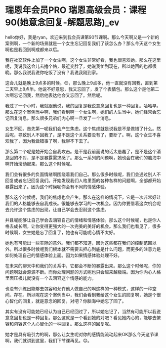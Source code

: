 # 瑞恩年会员PRO 瑞恩高级会员：课程90(她意念回复-解题思路)_ev

hello你好，我是ryan，欢迎来到我会员课第90节课啊。那么今天啊又是一个新的案例啊，一个新的场景就是一个女生忘记回复我们了该怎么办？那么今天这个女生啊也是我回到啊成都来以后。

我在社交软件上加了一个女生啊，这个女生非常好看，我也很喜欢她。那么在这里呢，我说我这会儿去撸个帖，最近变胖了，她说我忙到现在，所以她回的也都很晚。那么我说我说你吃饭了没有？我说我刚到家。

这会儿就是晚上9点多的时候。😊，那么晚上9点多，他一直就没有回我，直到第二天早上8点半。他说不好意思，我又忘回了，发了个表情包。那么这个是他第二次啊忘记回我，然后他表达他会又忘回了。然后呢。

我过了一个小时，我就跟他说，我的回复是我说意念回复也是一种回复。哈哈早。那么在这个案例当中啊，我们看到啊一个女生啊，她们的人生当中，她们经常会忘记回复消息。那么很多兄弟们内心啊一旦发了一个消息。

女生不回。首先第一呢我们会产生焦虑。这个焦虑就是说我是不是做错了什么。然后呢，导致别人不回我了，是不是这个关系要没有了，要断了。啊，这个女生不喜欢我了，因为我做错事了啊，我聊不下去了。

那么第二个呢是她开始会自我攻击。是不是我前面说的话太愚蠢了，是不是这个消息回的不对，是不是暴露需求感了。那么一系列的问题啊，她也会在我们的脑海中啊开始滚动起来。那么这个时候呢。

我们会有很多的负面情绪啊围绕着我们自己。那么很多时候呢，我们会通过别人不回复或者忘记回复我们。开始发现我们人格里面的各种各样的问题啊，全部都开始暴露出来了。因为这个时候呢你会有不同的情感体验。

那么这个时候呢，我们的焦虑也会产生。那么在这样的情况下，它是一次非常好让我们的人格能够去自我成长。很能够去学习的一次机会。因为你要借着这次机会呢去允许这个焦虑的出现，让自己学会去忍耐这个焦虑。

并且呢能够让自己学会去涵容自己的情绪和情感体验。那么这个时候呢，也是你人格去成长啊，让你变得更强大的一次完美的美好的机会。那么我们也看见了，很多时候啊，女生她是忘了回复了，她也有可能呢心情不太好。

她也有可能出一些实际的意外。我们都不知道，因为这些都在我们的控制范围以外。所以很多时候呢我们根本就不需要去担心到底是什么问题，而更多的注意力是如何处理自己的情感体验上面。因为如果情感体验处理不好。

在未来的聊天中和我们的关系中，它都会不断的暴露出来。那么这个时候呢，你的问题啊就会源源不断。而你处理问题的方式呢也只会越来越极端。因为你内心人格里面压根儿就没有一个去涵容这个情感的能力。

也没有训练出能够去包容和允许他人做自己的啊这样的一种模式，这样的一种空间。存在。所以呢在这个案例当中，我们会看到我给这个女生的回复啊，她是个很心智化的回复，就是意念的回复，对吧？你脑海中她忘了回了。

其实有没有可能她已经认为自己已经回过了，所以她忘记了，当然有可能所以我说意念回复也是一种回复。那么这就是一个看到她的对吧？看见她内心的，能够去繁容和包容这个人心智化的一种回复。那么这样的回复呢。

她才是具有吸引力的啊，那么让女生呢对你的感情能流动起来OK那么今天这节课啊，我们就讲到这里，我们下节课再见。😊。


